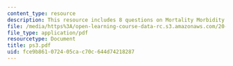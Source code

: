 ```yaml
---
content_type: resource
description: This resource includes 8 questions on Mortality Morbidity.
file: /media/https%3A/open-learning-course-data-rc.s3.amazonaws.com/20-104j-chemicals-in-the-environment-toxicology-and-public-health-be-104j-spring-2005/fce9b861072405cac70c644d74218287_ps3.pdf
file_type: application/pdf
resourcetype: Document
title: ps3.pdf
uid: fce9b861-0724-05ca-c70c-644d74218287
---
```

